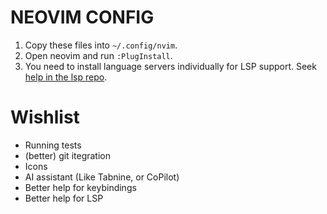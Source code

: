 # NEOVIM CONFIG

1. Copy these files into `~/.config/nvim`.
2. Open neovim and run `:PlugInstall`.
3. You need to install language servers individually for LSP support. Seek [help in the lsp repo](https://github.com/neovim/nvim-lspconfig).

# Wishlist

- Running tests
- (better) git itegration
- Icons
- AI assistant (Like Tabnine, or CoPilot)
- Better help for keybindings
- Better help for LSP
